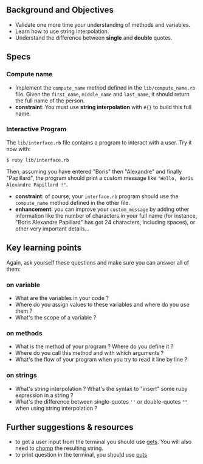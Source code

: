 ## Background and Objectives

- Validate one more time your understanding of methods and variables.
- Learn how to use string interpolation.
- Understand the difference between **single** and **double** quotes.

## Specs

### Compute name

- Implement the `compute_name` method defined in the `lib/compute_name.rb` file. Given the `first_name`, `middle_name` and `last_name`, it should return the full name of the person.
- **constraint**: You must use **string interpolation** with `#{}` to build this full name.

### Interactive Program

The `lib/interface.rb` file contains a program to interact with a user. Try it now with:

```
$ ruby lib/interface.rb
```

Then, assuming you have entered "Boris" then "Alexandre" and finally "Papillard", the program should print a custom message like `"Hello, Boris Alexandre Papillard !"`.

* **constraint**: of course, your `interface.rb` program should use the `compute_name` method defined in the other file.
* **enhancement**: you can improve your `custom_message` by adding other information like the number of characters in your full name (for instance, "Boris Alexandre Papillard" has got 24 characters, including spaces), or other very important details...

## Key learning points

Again, ask yourself these questions and make sure you can answer all of them:

### on variable

* What are the variables in your code ?
* Where do you assign values to these variables and where do you use them ?
* What's the scope of a variable ?

### on methods

* What is the method of your program ? Where do you define it ?
* Where do you call this method and with which arguments ?
* What's the flow of your program when you try to read it line by line ?

### on strings

* What's string interpolation ? What's the syntax to "insert" some ruby expression in a string ?
* What's the difference between single-quotes `''` or double-quotes `""` when using string interpolation ?

## Further suggestions & resources

* to get a user input from the terminal you should use <a href="http://www.ruby-doc.org/docs/Tutorial/part_02/user_input.html" target="_blank">gets</a>. You will also need to <a href="http://ruby-doc.org/core-2.2.0/String.html#method-i-chomp" target="_blank">chomp</a> the resulting string.
* to print question in the terminal, you should use <a href="http://www.ruby-doc.org/core-2.2.0/IO.html#method-i-puts" target="_blank">puts</a>
